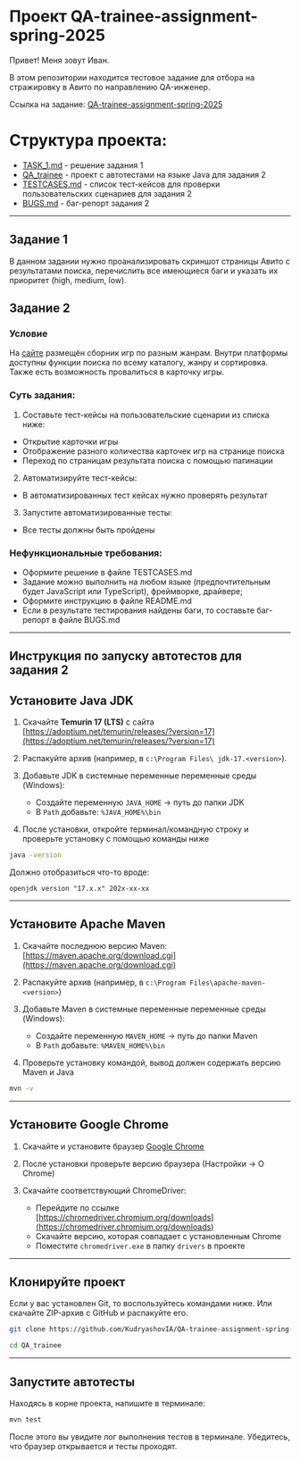 # Проект QA-trainee-assignment-spring-2025

Привет! Меня зовут Иван. 

В этом репозитории находится тестовое задание для отбора на стражировку в Авито по направлению QA-инженер.

Ссылка на задание: [QA-trainee-assignment-spring-2025](https://github.com/avito-tech/tech-internship/blob/main/Tech%20Internships/QA/QA-trainee-assignment-spring-2025/QA-trainee-assignment-spring-2025.md)

# Структура проекта:
 - [TASK_1.md](./TASK_1.md) - решение задания 1
 - [QA_trainee](./QA_trainee) - проект с автотестами на языке Java для задания 2
 - [TESTCASES.md](./TESTCASES.md) - список тест-кейсов для проверки пользовательских сценариев для задания 2
 - [BUGS.md](./BUGS.md) - баг-репорт задания 2

---
## Задание 1

В данном задании нужно проанализировать скриншот страницы Авито с результатами поиска, перечислить все имеющиеся баги и указать их приоритет (high, medium, low).

## Задание 2

### Условие
На [сайте](https://makarovartem.github.io/frontend-avito-tech-test-assignment) размещён сборник игр по разным жанрам. Внутри платформы доступны функции поиска по всему каталогу, жанру и сортировка.  Также есть возможность провалиться в карточку игры.

### Суть задания:
1. Составьте тест-кейсы на пользовательские сценарии из списка ниже:
* Открытие карточки игры
* Отображение разного количества карточек игр на странице поиска
* Переход по страницам результата поиска с помощью пагинации
2. Автоматизируйте тест-кейсы:
* В автоматизированных тест кейсах нужно проверять результат
3. Запустите автоматизированные тесты:
* Все тесты должны быть пройдены

### Нефункциональные требования:
* Оформите решение в файле TESTCASES.md
* Задание можно выполнить на любом языке (предпочтительным будет JavaScript или TypeScript), фреймворке, драйвере;
* Оформите инструкцию в файле README.md
* Если в результате тестирования найдены баги, то составьте баг-репорт в файле BUGS.md
---

## Инструкция по запуску автотестов для задания 2 

##  Установите Java JDK

1. Скачайте **Temurin 17 (LTS)** с сайта [https://adoptium.net/temurin/releases/?version=17](https://adoptium.net/temurin/releases/?version=17)
2. Распакуйте архив (например, в `c:\Program Files\ jdk-17.<version>`).
3. Добавьте JDK в системные переменные переменные среды (Windows):
   - Создайте переменную `JAVA_HOME` → путь до папки JDK
   - В `Path` добавьте: `%JAVA_HOME%\bin`
     
4. После установки, откройте терминал/командную строку и проверьте установку с помощью команды ниже

```bash
java -version
```

Должно отобразиться что-то вроде:

```
openjdk version "17.x.x" 202x-xx-xx
```

---

## Установите Apache Maven

1. Скачайте последнюю версию Maven: [https://maven.apache.org/download.cgi](https://maven.apache.org/download.cgi)
2. Распакуйте архив (например, в `c:\Program Files\apache-maven-<version>`)
3. Добавьте Maven в системные переменные переменные среды (Windows):
   - Создайте переменную `MAVEN_HOME` → путь до папки Maven
   - В `Path` добавьте: `%MAVEN_HOME%\bin`

4. Проверьте установку командой, вывод должен содержать версию Maven и Java

```bash
mvn -v
```
---

## Установите Google Chrome

1. Скачайте и установите браузер [Google Chrome](https://www.google.com/chrome/)
2. После установки проверьте версию браузера (Настройки → О Chrome)
3. Скачайте соответствующий ChromeDriver:
   
   - Перейдите по ссылке [https://chromedriver.chromium.org/downloads](https://chromedriver.chromium.org/downloads)
   - Скачайте версию, которая совпадает с установленным Chrome
   - Поместите `chromedriver.exe` в папку `drivers` в проекте

---

## Клонируйте проект

Если у вас установлен Git, то воспользуйтесь командами ниже. Или скачайте ZIP-архив с GitHub и распакуйте его.

```bash
git clone https://github.com/KudryashovIA/QA-trainee-assignment-spring-2025.git
```
```bash
cd QA_trainee
```
---

## Запустите автотесты

Находясь в корне проекта, напишите в терминале:

```bash
mvn test
```

После этого вы увидите лог выполнения тестов в терминале. Убедитесь, что браузер открывается и тесты проходят.





